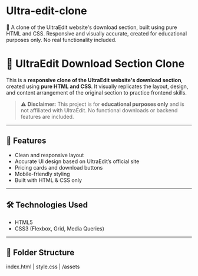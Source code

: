 # Ultra-edit-clone
📝 A clone of the UltraEdit website's download section, built using pure HTML and CSS. Responsive and visually accurate, created for educational purposes only. No real functionality included.
# 📝 UltraEdit Download Section Clone

This is a **responsive clone of the UltraEdit website's download section**, created using **pure HTML and CSS**. It visually replicates the layout, design, and content arrangement of the original section to practice frontend skills.

> ⚠️ **Disclaimer:** This project is for **educational purposes only** and is not affiliated with UltraEdit. No functional downloads or backend features are included.

---

## 🚀 Features

- Clean and responsive layout
- Accurate UI design based on UltraEdit’s official site
- Pricing cards and download buttons
- Mobile-friendly styling
- Built with HTML & CSS only

---

## 🛠️ Technologies Used

- HTML5
- CSS3 (Flexbox, Grid, Media Queries)

---

## 📁 Folder Structure
index.html | style.css | /assets

